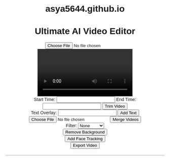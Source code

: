 # asya5644.github.io
<!DOCTYPE html>
<html lang="en">
<head>
    <meta charset="UTF-8">
    <meta name="viewport" content="width=device-width, initial-scale=1.0">
    <title>Ultimate AI Video Editor</title>
    <script src="https://cdn.jsdelivr.net/npm/@ffmpeg/ffmpeg@0.10.0"></script>
    <script src="https://cdn.jsdelivr.net/npm/@tensorflow/tfjs"></script>
    <script src="https://cdn.jsdelivr.net/npm/@tensorflow-models/body-pix"></script>
    <script src="https://cdnjs.cloudflare.com/ajax/libs/p5.js/1.4.0/p5.js"></script>
    <style>
        body { font-family: Arial, sans-serif; text-align: center; }
        canvas { display: block; margin: 20px auto; border: 1px solid #ccc; }
    </style>
</head>
<body>
    <h1>Ultimate AI Video Editor</h1>
    <input type="file" id="videoUpload" accept="video/*">
    <video id="videoPlayer" controls></video>
    <br>
    <label>Start Time: <input type="number" id="startTime" min="0"></label>
    <label>End Time: <input type="number" id="endTime" min="0"></label>
    <button onclick="trimVideo()">Trim Video</button>
    <br>
    <label>Text Overlay: <input type="text" id="overlayText"></label>
    <button onclick="addTextOverlay()">Add Text</button>
    <br>
    <input type="file" id="mergeVideoUpload" accept="video/*">
    <button onclick="mergeVideos()">Merge Videos</button>
    <br>
    <label>Filter: 
        <select id="filterSelect" onchange="applyFilter()">
            <option value="none">None</option>
            <option value="grayscale">Grayscale</option>
            <option value="sepia">Sepia</option>
            <option value="invert">Invert</option>
        </select>
    </label>
    <br>
    <button onclick="removeBackground()">Remove Background</button>
    <br>
    <button onclick="addFaceTracking()">Add Face Tracking</button>
    <br>
    <button onclick="exportVideo()">Export Video</button>
    <canvas id="videoCanvas"></canvas>
    <script>
        const { createFFmpeg, fetchFile } = FFmpeg;
        const ffmpeg = createFFmpeg({ log: true });
        let video = document.getElementById("videoPlayer");
        let canvas = document.getElementById("videoCanvas");
        let ctx = canvas.getContext("2d");

        document.getElementById("videoUpload").addEventListener("change", function(event) {
            let file = event.target.files[0];
            if (file) {
                let url = URL.createObjectURL(file);
                video.src = url;
            }
        });

        function trimVideo() {
            let start = parseFloat(document.getElementById("startTime").value);
            let end = parseFloat(document.getElementById("endTime").value);
            if (!isNaN(start) && !isNaN(end) && start < end) {
                video.currentTime = start;
                setTimeout(() => video.pause(), (end - start) * 1000);
            }
        }

        function addTextOverlay() {
            let overlayText = document.getElementById("overlayText").value;
            canvas.width = video.videoWidth;
            canvas.height = video.videoHeight;
            ctx.drawImage(video, 0, 0, canvas.width, canvas.height);
            ctx.font = "30px Arial";
            ctx.fillStyle = "white";
            ctx.fillText(overlayText, 50, 50);
        }

        function mergeVideos() {
            alert("Video merging feature with FFmpeg.js is under development.");
        }

        function applyFilter() {
            let filter = document.getElementById("filterSelect").value;
            video.style.filter = filter;
        }

        async function removeBackground() {
            const net = await bodyPix.load();
            const segmentation = await net.segmentPerson(video);
            const mask = bodyPix.toMask(segmentation);
            ctx.putImageData(mask, 0, 0);
        }

        function addFaceTracking() {
            alert("Face tracking feature is under development.");
        }

        async function exportVideo() {
            if (!ffmpeg.isLoaded()) await ffmpeg.load();
            const inputFile = document.getElementById("videoUpload").files[0];
            if (!inputFile) {
                alert("Please upload a video first.");
                return;
            }
            
            ffmpeg.FS('writeFile', 'input.mp4', await fetchFile(inputFile));
            await ffmpeg.run('-i', 'input.mp4', 'output.mp4');
            
            const data = ffmpeg.FS('readFile', 'output.mp4');
            const url = URL.createObjectURL(new Blob([data.buffer], { type: 'video/mp4' }));
            const a = document.createElement('a');
            a.href = url;
            a.download = 'edited_video.mp4';
            document.body.appendChild(a);
            a.click();
            document.body.removeChild(a);
        }
    </script>
</body>
</html>

<!DOCTYPE html>
<html lang="en">
<head>
    <meta charset="UTF-8">
    <meta name="viewport" content="width=device-width, initial-scale=1.0">
    <title>My Awesome GitHub Page</title>
    <style>
        body {
            margin: 0;
            font-family: 'Arial', sans-serif;
            background: linear-gradient(120deg, #84fab0, #8fd3f4);
            color: #333;
            display: flex;
            flex-direction: column;
            align-items: center;
            justify-content: center;
            height: 100vh;
            text-align: center;
        }

        h1 {
            font-size: 3rem;
            color: #222;
            margin-bottom: 1rem;
        }

        p {
            font-size: 1.2rem;
            color: #555;
            margin-bottom: 2rem;
        }

        .button {
            padding: 0.8rem 2rem;
            background-color: #ff6f61;
            color: #fff;
            border: none;
            border-radius: 5px;
            text-decoration: none;
            font-size: 1rem;
            box-shadow: 0 4px 8px rgba(0, 0, 0, 0.2);
            transition: all 0.3s ease;
        }

        .button:hover {
            background-color: #ff3d2e;
            box-shadow: 0 6px 12px rgba(0, 0, 0, 0.3);
            transform: translateY(-3px);
        }

        footer {
            margin-top: auto;
            font-size: 0.9rem;
            color: #777;
        }
    </style>
</head>
<body>
    <h1>Welcome to My Amazing Website!</h1>
    <p>This is my first GitHub Page. I’m just getting started, but it’s already looking cool!</p>
    <a href="#" class="button">Click Me!</a>
    <footer>
        &copy; 2025 Created by Me. All rights reserved.
    </footer>
</body>
</html>
